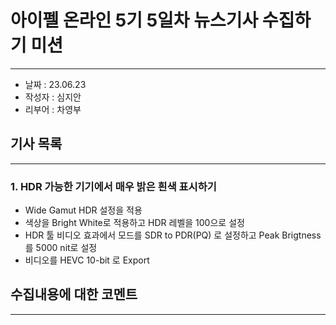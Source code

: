 # 아이펠 온라인 5기 5일차 뉴스기사 수집하기 미션  
---  
- 날짜 : 23.06.23  
- 작성자 : 심지안  
- 리부어 : 차영부  

## 기사 목록
---
### 1. HDR 가능한 기기에서 매우 밝은 흰색 표시하기
- Wide Gamut HDR 설정을 적용  
- 색상을 Bright White로 적용하고 HDR 레벨을 100으로 설정  
- HDR 툴 비디오 효과에서 모드를 SDR to PDR(PQ) 로 설정하고 Peak Brigtness를 5000 nit로 설정
- 비디오를 HEVC 10-bit 로 Export


## 수집내용에 대한 코멘트
---
